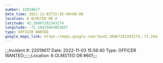 ```yaml
---
number: 22019617
date_time: 2022-11-03T15:56:40+00:00
location: 6 OLMSTED DR #
latitude: 42.38967282343174
longitude: -71.19425043053657
type: OFFICER WANTED
google_maps_link: https://maps.google.com/?q=42.38967282343174,-71.19425043053657
---
```


;;;Incident #: 22019617  Date: 2022-11-03 15:56:40   Type: OFFICER WANTED;;;;;;Location: 6 OLMSTED DR #601;;;
